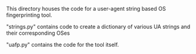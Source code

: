 This directory houses the code for a user-agent string based OS fingerprinting tool.

"strings.py" contains code to create a dictionary of various UA strings and their corresponding OSes

"uafp.py" contains the code for the tool itself.
